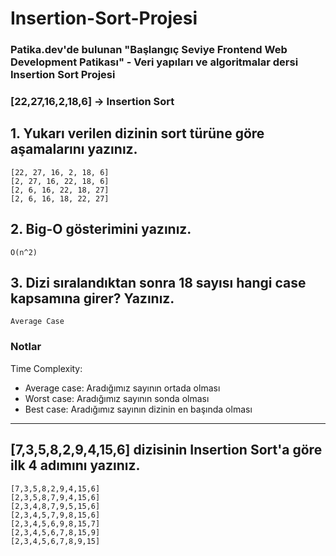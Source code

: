 # Insertion-Sort-Projesi

### Patika.dev'de bulunan "Başlangıç Seviye Frontend Web Development Patikası" - Veri yapıları ve algoritmalar dersi Insertion Sort Projesi

### [22,27,16,2,18,6] -> Insertion Sort

## 1. Yukarı verilen dizinin sort türüne göre aşamalarını yazınız.

    [22, 27, 16, 2, 18, 6]
    [2, 27, 16, 22, 18, 6]
    [2, 6, 16, 22, 18, 27]
    [2, 6, 16, 18, 22, 27]

## 2. Big-O gösterimini yazınız.

    O(n^2)

## 3. Dizi sıralandıktan sonra 18 sayısı hangi case kapsamına girer? Yazınız.

    Average Case

### Notlar

Time Complexity:

- Average case: Aradığımız sayının ortada olması
- Worst case: Aradığımız sayının sonda olması
- Best case: Aradığımız sayının dizinin en başında olması

 <hr>

## [7,3,5,8,2,9,4,15,6] dizisinin Insertion Sort'a göre ilk 4 adımını yazınız.

    [7,3,5,8,2,9,4,15,6]
    [2,3,5,8,7,9,4,15,6]
    [2,3,4,8,7,9,5,15,6]
    [2,3,4,5,7,9,8,15,6]
    [2,3,4,5,6,9,8,15,7]
    [2,3,4,5,6,7,8,15,9]
    [2,3,4,5,6,7,8,9,15]
